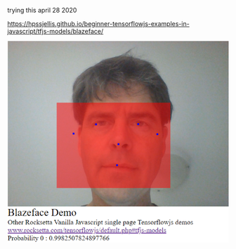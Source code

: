 trying this april 28 2020




https://hpssjellis.github.io/beginner-tensorflowjs-examples-in-javascript/tfjs-models/blazeface/


![](blazeFaceImage.png)

